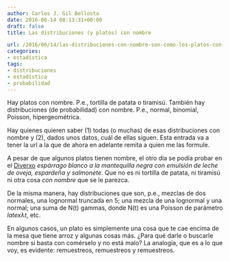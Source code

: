 ```yaml
---
author: Carlos J. Gil Bellosta
date: 2016-06-14 08:13:31+00:00
draft: false
title: Las distribuciones (y platos) con nombre

url: /2016/06/14/las-distribuciones-con-nombre-son-como-los-platos-con-nombre/
categories:
- estadística
tags:
- distribuciones
- estadística
- probabilidad
---
```


Hay platos con nombre. P.e., tortilla de patata o tiramisú. También hay distribuciones (de probabilidad) con nombre. P.e., normal, binomial, Poisson, hipergeométrica.

Hay quienes quieren saber (1) todas (o muchas) de esas distribuciones con nombre y (2), dados unos datos, cuál de ellas siguen. Esta entrada va a tener la url a la que de ahora en adelante remita a quien me las formule.

A pesar de que algunos platos tienen nombre, el otro día se podía probar en el [Diverxo](http://diverxo.com/) _espárrago blanco a la mantequilla negra con emulsión de leche de oveja, espardeña y salmonete_. Que no es ni tortilla de patata, ni tiramisú ni otra cosa _con nombre_ que se le parezca.

De la misma manera, hay distribuciones que son, p.e., mezclas de dos normales, una lognormal truncada en 5; una mezcla de una lognormal y una normal; una suma de N(t) gammas, donde N(t) es una Poisson de parámetro $latex \lambda t$, etc.

En algunos casos, un plato es simplemente una cosa que te cae encima de la mesa que tiene arroz y algunas cosas más. ¿Para qué darle o buscarle nombre si basta con comérselo y no está malo? La analogía, que es a lo que voy, es evidente: remuestreos, remuestreos y remuestreos.
